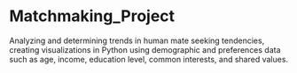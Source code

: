 # Matchmaking_Project
Analyzing and determining trends in human mate seeking tendencies, creating visualizations in Python using demographic and preferences data such as age, income, education level, common interests, and shared values.
